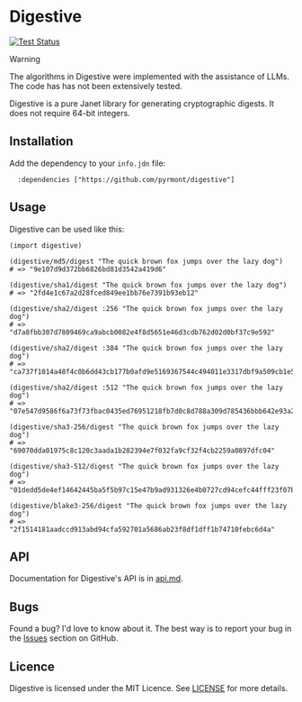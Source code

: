 # Digestive

[![Test Status][icon]][status]

[icon]: https://github.com/pyrmont/digestive/workflows/test/badge.svg
[status]: https://github.com/pyrmont/digestive/actions?query=workflow%3Atest

> [!WARNING]
> The algorithms in Digestive were implemented with the assistance of LLMs.
> The code has has not been extensively tested.

Digestive is a pure Janet library for generating cryptographic digests. It does
not require 64-bit integers.

## Installation

Add the dependency to your `info.jdn` file:

```janet
  :dependencies ["https://github.com/pyrmont/digestive"]
```

## Usage

Digestive can be used like this:

```janet
(import digestive)

(digestive/md5/digest "The quick brown fox jumps over the lazy dog")
# => "9e107d9d372bb6826bd81d3542a419d6"

(digestive/sha1/digest "The quick brown fox jumps over the lazy dog")
# => "2fd4e1c67a2d28fced849ee1bb76e7391b93eb12"

(digestive/sha2/digest :256 "The quick brown fox jumps over the lazy dog")
# => "d7a8fbb307d7809469ca9abcb0082e4f8d5651e46d3cdb762d02d0bf37c9e592"

(digestive/sha2/digest :384 "The quick brown fox jumps over the lazy dog")
# => "ca737f1014a48f4c0b6dd43cb177b0afd9e5169367544c494011e3317dbf9a509cb1e5dc1e85a941bbee3d7f2afbc9b1"

(digestive/sha2/digest :512 "The quick brown fox jumps over the lazy dog")
# => "07e547d9586f6a73f73fbac0435ed76951218fb7d0c8d788a309d785436bbb642e93a252a954f23912547d1e8a3b5ed6e1bfd7097821233fa0538f3db854fee6"

(digestive/sha3-256/digest "The quick brown fox jumps over the lazy dog")
# => "69070dda01975c8c120c3aada1b282394e7f032fa9cf32f4cb2259a0897dfc04"

(digestive/sha3-512/digest "The quick brown fox jumps over the lazy dog")
# => "01dedd5de4ef14642445ba5f5b97c15e47b9ad931326e4b0727cd94cefc44fff23f07bf543139939b49128caf436dc1bdee54fcb24023a08d9403f9b4bf0d450"

(digestive/blake3-256/digest "The quick brown fox jumps over the lazy dog")
# => "2f1514181aadccd913abd94cfa592701a5686ab23f8df1dff1b74710febc6d4a"
```

## API

Documentation for Digestive's API is in [api.md][api].

[api]: https://github.com/pyrmont/digestive/blob/master/api.md

## Bugs

Found a bug? I'd love to know about it. The best way is to report your bug in
the [Issues][] section on GitHub.

[Issues]: https://github.com/pyrmont/digestive/issues

## Licence

Digestive is licensed under the MIT Licence. See [LICENSE][] for more details.

[LICENSE]: https://github.com/pyrmont/digestive/blob/master/LICENSE
